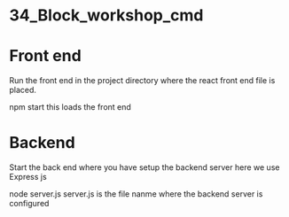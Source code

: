 # 34_Block_workshop_cmd

# Front end 
Run the front end in the project directory where the react front end file is placed.

npm start 
this loads the front end 

# Backend
Start the back end where you have setup the backend server here we use Express js

node server.js
server.js is the file nanme where the backend server is configured
